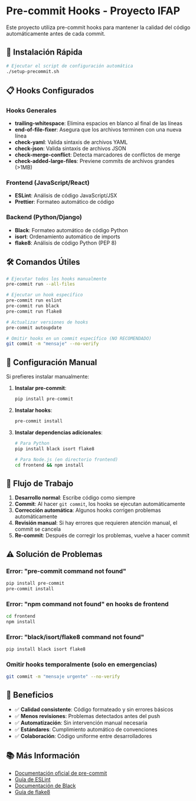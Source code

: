 # Pre-commit Hooks - Proyecto IFAP

Este proyecto utiliza pre-commit hooks para mantener la calidad del código automáticamente antes de cada commit.

## 🚀 Instalación Rápida

```bash
# Ejecutar el script de configuración automática
./setup-precommit.sh
```

## 📋 Hooks Configurados

### Hooks Generales
- **trailing-whitespace**: Elimina espacios en blanco al final de las líneas
- **end-of-file-fixer**: Asegura que los archivos terminen con una nueva línea
- **check-yaml**: Valida sintaxis de archivos YAML
- **check-json**: Valida sintaxis de archivos JSON
- **check-merge-conflict**: Detecta marcadores de conflictos de merge
- **check-added-large-files**: Previene commits de archivos grandes (>1MB)

### Frontend (JavaScript/React)
- **ESLint**: Análisis de código JavaScript/JSX
- **Prettier**: Formateo automático de código

### Backend (Python/Django)
- **Black**: Formateo automático de código Python
- **isort**: Ordenamiento automático de imports
- **flake8**: Análisis de código Python (PEP 8)

## 🛠️ Comandos Útiles

```bash
# Ejecutar todos los hooks manualmente
pre-commit run --all-files

# Ejecutar un hook específico
pre-commit run eslint
pre-commit run black
pre-commit run flake8

# Actualizar versiones de hooks
pre-commit autoupdate

# Omitir hooks en un commit específico (NO RECOMENDADO)
git commit -m "mensaje" --no-verify
```

## 🔧 Configuración Manual

Si prefieres instalar manualmente:

1. **Instalar pre-commit**:
   ```bash
   pip install pre-commit
   ```

2. **Instalar hooks**:
   ```bash
   pre-commit install
   ```

3. **Instalar dependencias adicionales**:
   ```bash
   # Para Python
   pip install black isort flake8
   
   # Para Node.js (en directorio frontend)
   cd frontend && npm install
   ```

## 📝 Flujo de Trabajo

1. **Desarrollo normal**: Escribe código como siempre
2. **Commit**: Al hacer `git commit`, los hooks se ejecutan automáticamente
3. **Corrección automática**: Algunos hooks corrigen problemas automáticamente
4. **Revisión manual**: Si hay errores que requieren atención manual, el commit se cancela
5. **Re-commit**: Después de corregir los problemas, vuelve a hacer commit

## ⚠️ Solución de Problemas

### Error: "pre-commit command not found"
```bash
pip install pre-commit
pre-commit install
```

### Error: "npm command not found" en hooks de frontend
```bash
cd frontend
npm install
```

### Error: "black/isort/flake8 command not found"
```bash
pip install black isort flake8
```

### Omitir hooks temporalmente (solo en emergencias)
```bash
git commit -m "mensaje urgente" --no-verify
```

## 🎯 Beneficios

- ✅ **Calidad consistente**: Código formateado y sin errores básicos
- ✅ **Menos revisiones**: Problemas detectados antes del push
- ✅ **Automatización**: Sin intervención manual necesaria
- ✅ **Estándares**: Cumplimiento automático de convenciones
- ✅ **Colaboración**: Código uniforme entre desarrolladores

## 📚 Más Información

- [Documentación oficial de pre-commit](https://pre-commit.com/)
- [Guía de ESLint](https://eslint.org/docs/user-guide/)
- [Documentación de Black](https://black.readthedocs.io/)
- [Guía de flake8](https://flake8.pycqa.org/)